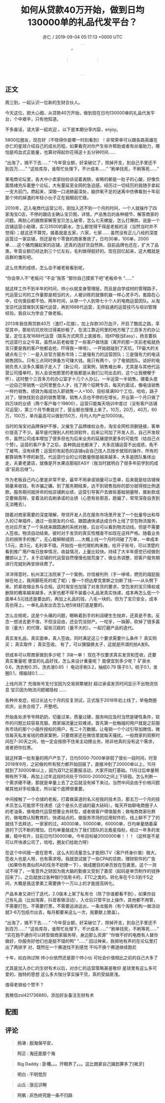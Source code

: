 <h1 align="center">如何从贷款40万开始，做到日均130000单的礼品代发平台？</h1>
<p align="center">
    <a>亦仁 / 2019-09-04 05:17:13 &#43;0000 UTC</a>
</p>

<div align="center">
    <img src="https://images.zsxq.com/Fn3NQqCN8nuGF86yZPXSbEsl0mb3?e=1590940799&amp;token=kIxbL07-8jAj8w1n4s9zv64FuZZNEATmlU_Vm6zD:pfbNc8W3hS0oYG_hyXXh_rHMHuc=" width="100" height="100" style="border:1px solid;border-radius:50%; color:#ffffff"/>
</div>

## 正文

<div>
 

周三到，一起认识一位新的生财合伙人。

今天这位，胆大心细，从贷款40万开始，做到现在日均130000单的礼品代发平台，个中艰辛，只有他知道。

不多废话，请大家一起欢迎   。以下是本期分享内容，enjoy。

5800位圈友，现在好（不晓得你是哪一时刻看到）！非常荣幸可以跟各路英雄在亦仁的星球介绍自己的成长历程。如果看完对你产生些许帮助或者有丝毫助力，哪怕是鸡血式正能量，也算对得起你花得这十五分钟时间……

“出淘了，搞不下去……”
“今年营业额，好呆破亿了，除掉开支，到自己手里还不到百万……”
“这些库存，谁帮忙处理下，不计成本……”
“刷单找死，不刷等死……”

某电商论坛里，各大中小卖家纷纷诉说着衷肠，省略的都是一肚子的心酸，好像负面情绪充斥着整个论坛，大有蔓延至全网的急迫感。经历过一切经历的我随手拿起一支大前门，燃起来，深吸一口进肺最深处，脑供氧不足的迷离中仿佛看到十年前那个帅的掉渣的年轻小伙子正在我眼前忙碌。

2010年，迈入电商代运营公司，刚加入还不到一个月的时间，一个人就操作了四家淘宝C店，不停的跟店主确认宝贝图，详情，产品售后的各种细节，解答商家的问题，再耐心的跟商家解答宝贝怎么破零，怎么七天螺旋，怎么打爆款。说是一个店铺运营小助理，实习3500的薪水，怎么都觉得干得是老板的活（当然当时并不觉得）；就这还不算完，接着就是五家，六家，七家……  虽然没有正儿八经的深度运营过一家店铺，但还是有个零食的商家奏效了，日均30单，100单，2000单……这个猪肉脯起家的店铺，还真的选好货自然熟，目前品牌也还在，扩大了品类，年营业额已经达到三个亿左右，毛利做得挺好的。现在回忆起来，这大概就是店群的雏形吧。

这么优秀的成绩，怎么会不被老板看到呢，

“你会带人不”老板问
“不会”我答
“那你自己摸索下吧”老板命令
“……”

就这样工作不到半年的时间，帅小伙就变身管理层，而且是自学成材的管理路子，代运营公司的工作量那是相当的大，人被训练的就像机器一样心灵手巧，套路在心中，任何类目都不怕，两年时间，从带一个人到带七十个人的电商运营团队。从淘宝店代运营做到天猫代运营，再到1688代运营，无师自通的运营技巧与培训管理经验。我自以为学会了做老板。

2013年我信用贷款40万（渣打&#43;花旗），加上存款30万血汗，开启了酷炫之路，享受其中，那些坑坑坎坎过得美妙极了，在滨江靠近阿里的地方租了三百多方的办公室，定位主攻1688代运营（联系方式网页上直接有，找KP相当Easy），扬言要执代运营行业之牛耳，虽然从前老板借了一些客户做场面（离开的那一天前老板就扬言只要是我的客户他都会抢，吓得我一哆嗦），一开始就碰到了天坑，TP最大的关键点有三个：一是入驻官方服务市场；二是强有力的运营团队；三是强有力的电话销售团队。只有三点同时俱备方可赚大钱。我只有两个，少了电销团队。谈好的电销负责人没多久撂挑子走人了（新公司，没案例，销售难出单，尤其是与其他代运营公司撞单时，别人会说他那里的老板都是从我们公司出去的，这个让我梗梗于怀），这时整个三百多方的办公室才十几个人办公，一半运营一半销售。硬着头皮一边自己带销售一边阿里整合人才，找了两个招聘专员，每天约面试，像电话销售一样约销售。绩效为每成功入职销售一人&#43;100，目标填满90个工位。哈哈，路子对了，很快找到合适的销售管理，销售人员也不停的在增长，开业第一个月只做了四万块的业绩（两个客户每个19800），运营只能每天培训中度过（没有客户店铺可运营），第三个月节奏就对了，营业额也慢慢上来了。10万，20万，40万，60万，100万，单月最高可以做到150万，月均人均产出10000块。

当时的淘宝对品牌保护不够，又催生了品牌维权业务，淘宝全网检测删链接，客单价提高了不少。最早是代理别人的检测软件，后来公司加了开发人员，自己开发软件，虽然公司成本增加了很多但也为后来业务的延展提供更多的可能性（给自己点个赞）。运营的客户多了之后，各种挑战也都来了，大多店铺运营不出成绩，免不了被骂，没有续费；运营的有起色的店铺q会自己找人员按步就班的操作，所有的都靠销售不停的新签。代运营行业的公司数量倒是越来越多，大多是团队集体出走，夫妻老婆店，就像是开水果店那般EASY（我当时就明白了很多年前学到的成语“前赴后继”）。

作为老板自己内心里是非常不安，最早不用承诺销量可以签单，后来就是给店铺保销量来收钱，有诈骗之嫌。到了服务期结束，达不到销售指标的部分就得按比例退款。服务期间就拼命的给店铺刷业绩，运营引导客户去做些基础销量呀，推新款成交要做高呀，变着法的去刷承诺的业绩（心思有些邪恶，跑偏了，常常深夜自责到无法睡去）。

随着对商家需要的深度理解，带领开发人员在服务市场里开发了一个批量导出和导入的订单插件，通过一些朋友的介绍，跟圆通快递达成合作上线了空包物流服务，也对应开发了一个系统来跟圆通的系统对接，后台可以看到物流动线，但是不需要人签收。物流自动结束。彼时对于发货的真实性稽查不如现在这样严格。随着业务员的捎带手的推广，无心栽柳柳成阴……大概上线一个月时间破了万单，一单成本1.5元，卖3元，毛利率不错。开始找一些代理机构来推，给开子账号，可以清楚的看到推广用户每日放单情况，收益情况，上量比较快。持续了大半年感觉已经做到腰部以上了。关于店铺的代运营自然慢慢也就荒废了，做业务调整，把客户服务期进行完就别再安排续费了。

洋洋得意时，杭州滨江法院来了一个案例，炒信被判刑（手一哆嗦，燃完的烟屁股掉在地上，我用脚死死的坭了坭）；像一个把达摩克里斯之剑断了线——从头劈下来。抓紧收缩业务与合规。这时淘宝也加强了对发货的要求，空包发的宝贝降权或删除的概率越来越多，大家也都不得不装着小礼品发真实快递，成本再怎么低一个面单4.5元钱还是要出的，再加上礼品的钱，八毛一块的。但为了宝贝安全，成本高也得上。一单礼品发出去怎么地5块钱打底是要的。

怎么合规呢，这是个头痛的问题，眼瞅着到手的利润硬生生抛弃，还真是不舍。反念一想进去更不值，不但没自由，还会罚没财产。一咬牙，一跺脚，砍掉了很多嚣张（量大）的代理，留些沉稳的（量不大的）。一起打磨产品的迭代。

真实发礼品，真实面单，真人签收。同时满足这三个要求需要什么条件？
真实购买；
真实取件；
真实签收。
有了，可以狸猫换太子，这就是所谓的拍A发B。

但成本可以帮商家做到多少呢？
3块一单！
现在不仅要求真实发货和签收，还要真实重量呢
便宜的礼品好找，怎么来设计重量呢？
能便宜到多少呢？
矿泉水0.6，洗衣粉0.35，洗衣液0.65  ！
电动牙刷3.2，抽纸0.79
筷子0.1，梳子0.1，发圈0.1，樟脑球0.1……

上线内测了
充值账号支付宝因为交易频繁被封
超过承诺发货时间显示不出物流信息
宝贝因为物流问题被隐权
……


各种并发症，经过长达七个月的反复测试，正式版于2018年初上线了，举电商圈欢庆，业务合规了，开整吧。

开始各处求爷爷拜奶奶，切量过来，质量过硬，服务响应及时当然是硬性条件，软件的问题比较容易克服，商家端流量比较难进。首先第一批触碰的用户就是之前服务市场的那个小插件授权的用户，有二十万数据。让电销一个个过引导加微信，微信每天私发省钱的商家案例，只要商家还在微信里就每天骚扰。一般商家的观察时间在7-30天之间，他一定会按捺不住来主动撩业务。除非他真的没有这个需求，或者把你拉黑。

就这样第一批有量的用户产生了，日均5000-7000单徘徊了很长一段时间，时至2018年9月，之前做的所有努力都开始回报了，直接冲到了20000单以上，10月就到了30000单以上，因为双11之前要报活动，大家开始打基础。11月过后单量稍稍有所下降，再加上过年这段时间处于15000-20000之间上下徘徊。怎么判断一个需求硬不硬，那就是单量上去了之后就没有掉下来过。当然中间会由于价格问题被其他对手给撬走，所以留个底牌很重要。

中间接触了一个仓储的老板，打着做渠道的名义挖我的技术员，那五万一个月的技术员怎么可能禁不住诱惑（这个是长久忠诚的最大砝码）。每天开始聊电商圈子人的老油条，做电商代运营想要业务转型，或者做客户增值服务；做电商商家社群的，做电商认知教育的，快递站点的，做服务市场的应用软件的，线上聊不了了的就线下去拜访，一家家的过。40000单，50000单，60000单，日均单量随着渠道的下沉不断的增加。日均单量就成为了我们团队的北极星指标，经过一年多的发展，稳中有升，目前日均130000单。今年目标破2000000单！！！（这样是不是可以开快递公司了，哈哈，圈友们给助力呀）

在这个中间我一直在思考，这么大的流量怎么才能把LTV（客户终身价值）做大，签收人也是人呀，也有需求呀。我就尝试接了一些CPA的贷款，理财软件的广告（如果你有类似的A的任务不妨撩一下），做成醒目的单页放在包裹里。这个一测试不得了，一笔意外之财因为我大脑的勤奋又受到了嘉奖（起码是单页制作的钱挣回来了）。之后就放过各种银行信用卡的，ETC之类的。转化率在千0.5到千5之间，大概是我这里美工需要换个一万以上的才能提高转化。

产品本身又进行了迭代，2.0版本上架了私有仓（除了你谁都看不到），如果你自己有礼品（比如淘客，抖音客做活动），入仓后只管平台上操作，其他都不用管，不需要打包，不需要打票，不需要运进运出，一条龙服务（有个淘客机构一做活动就3-6万包纸巾出去，每月都要来这么一次，我要献上膝盖）。

“出淘了，搞不下去……”
“今年营业额，好呆破亿了，除掉开支，到自己手里还不到百万……”
“这些库存，谁帮忙处理下，不计成本……”
“刷单找死，不刷等死……”
“实在跑不通你可以转型做商家服务呀，身边那么资源“
 “你做不好的电商有人替你做好，你服务好他们也是挺不错的鸭”
“……”
回过神来，我掷地有声的在论坛里打出了两排字
对，既然在一个赛道找不到感觉
干吗不换个赛道继续跑尼

十年，如白驹过隙
帅小伙依然还是那个帅小伙
可社会价值相比之前的自己大多了

尤其是加入亦仁的生财有术以后，对亦仁的运营策略甚是敬仰
星球里有这么多可爱的，独特的思想
这么多大咖分享实操干货，真的受益匪浅。

值得老铁给个赞不？

我微信zsl421736880，添加好友备注生财有术
</div>

## 配图
<div class="image" align="center">

</div>

## 评论

<div align="left">
<div>

<blockquote >
<span> <strong>杨涛 : 脱淘保平安， </strong></span>
</blockquote>

<blockquote >
<span> <strong>阿正 : 淘还是那个淘 </strong></span>
</blockquote>

<blockquote >
<span> <strong>Big Daddy : 卧槽。。。开眼界了。。。这比商家自己搞划算多了[呲牙] </strong></span>
</blockquote>

<blockquote >
<span> <strong>明白 : 不明觉厉 </strong></span>
</blockquote>

<blockquote >
<span> <strong>山丘 : 涨见识啊 </strong></span>
</blockquote>

<blockquote >
<span> <strong>阿枫 : 灰色终究是一条不归路 </strong></span>
</blockquote>

</div>
</div>
